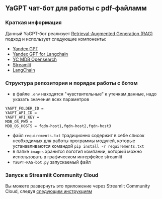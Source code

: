 ## YaGPT чат-бот для работы с pdf-файламм

### Краткая информация
Данный YaGPT-бот реализует [Retrieval-Augmented Generation (RAG)](https://github.com/yandex-cloud-examples/yc-yandexgpt-qa-bot-for-docs/blob/main/README.md) подход
и использует следующие компоненты:
- [Yandex GPT](https://cloud.yandex.ru/services/yandexgpt)
- [Yandex GPT for Langchain](https://pypi.org/project/yandex-chain/)
- [YC MDB Opensearch](https://cloud.yandex.ru/docs/managed-opensearch/)
- [Streamlit](https://streamlit.io/)
- [LangChain](https://python.langchain.com/)

### Структура репозитория и порядок работы с ботом
- в файле ``.env`` находятся "чувствительные" к утечкам данные, надо указать значения всех параметров
```
YAGPT_FOLDER_ID = 
YAGPT_API_ID = 
YAGPT_API_KEY = 
MDB_OS_PWD = 
MDB_OS_HOSTS = fqdn-host1,fqdn-host2,fqdn-host3
```
- файл `requirements.txt` традиционно содержит в себе список необходимых для работы программы модулей, которые устанавливаются командой 
```pip install -r requirements.txt ```
- в папке `images` хранится логотип компании, который можно использовать в графическом интерфейсе streamlit
- `YaGPT-RAG-bot.py` запускаемый файл

### Запуск в Streamlit Community Cloud
Вы можете развернуть это приложение через Streamlit Community Cloud, следуя [следующим инструкциям](https://docs.streamlit.io/streamlit-community-cloud/get-started)

